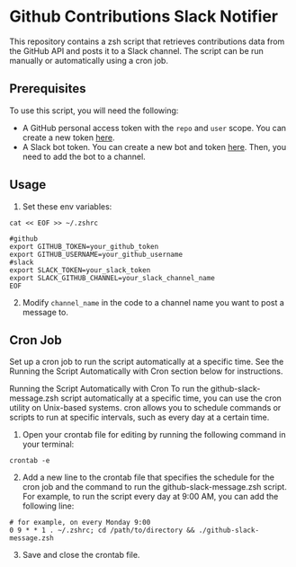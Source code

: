# Github Contributions Slack Notifier

This repository contains a zsh script that retrieves contributions data from the GitHub API and posts it to a Slack channel. The script can be run manually or automatically using a cron job.

## Prerequisites

To use this script, you will need the following:

- A GitHub personal access token with the `repo` and `user` scope. You can create a new token [here](https://github.com/settings/tokens).
- A Slack bot token. You can create a new bot and token [here](https://api.slack.com/apps). Then, you need to add the bot to a channel.

## Usage

1. Set these env variables:

```
cat << EOF >> ~/.zshrc

#github
export GITHUB_TOKEN=your_github_token
export GITHUB_USERNAME=your_github_username
#slack
export SLACK_TOKEN=your_slack_token
export SLACK_GITHUB_CHANNEL=your_slack_channel_name
EOF
```

2. Modify `channel_name` in the code to a channel name you want to post a message to.

## Cron Job

Set up a cron job to run the script automatically at a specific time. See the Running the Script Automatically with Cron section below for instructions.

Running the Script Automatically with Cron
To run the github-slack-message.zsh script automatically at a specific time, you can use the cron utility on Unix-based systems. cron allows you to schedule commands or scripts to run at specific intervals, such as every day at a certain time.

1. Open your crontab file for editing by running the following command in your terminal:

```
crontab -e
```

2. Add a new line to the crontab file that specifies the schedule for the cron job and the command to run the github-slack-message.zsh script. For example, to run the script every day at 9:00 AM, you can add the following line:

```
# for example, on every Monday 9:00
0 9 * * 1 . ~/.zshrc; cd /path/to/directory && ./github-slack-message.zsh
```

3. Save and close the crontab file.
